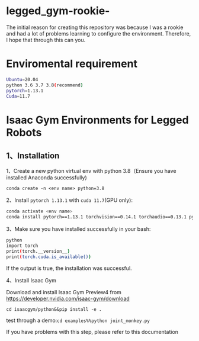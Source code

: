 # legged_gym-rookie-
The initial reason for creating this repository was because I was a rookie and had a lot of problems learning to configure the environment. Therefore, I hope that through this can you.
# Enviromental requirement
```bash
Ubuntu=20.04
python 3.6 3.7 3.8(recommend)
pytorch=1.13.1
Cuda=11.7
```

# Isaac Gym Environments for Legged Robots
## 1、Installation
1、Create a new python virtual env with python 3.8（Ensure you have installed Anaconda successfully)

`conda create -n <env name> python=3.8`

2、Install `pytorch 1.13.1` with `cuda 11.7`(GPU only):
```bash
conda activate <env name>
conda install pytorch==1.13.1 torchvision==0.14.1 torchaudio==0.13.1 pytorch-cuda=11.7 -c pytorch -c nvidia
```
3、Make sure you have installed successfully in your bash:
```bash
python
import torch
print(torch.__version__)
print(torch.cuda.is_available())
```
If the output is true, the installation was successful.

4、Install Isaac Gym 

Download and install Isaac Gym Preview4 from https://developer.nvidia.com/isaac-gym/download

`cd isaacgym/python&&pip install -e .`

test through a demo:`cd examples%%python joint_monkey.py`

If you have problems with this step, please refer to this documentation
